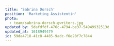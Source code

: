 ```yaml
---
title: 'Sabrina Dorsch'
position: 'Marketing Assistentin'
photo:
  - team/sabrina-dorsch-gwriters.jpg
updated_by: 5dafdfdf-476c-4794-be37-54949932513d
updated_at: 1618949479
id: 59da4718-41c8-4485-9adc-f6e28f7c7844
---
```

